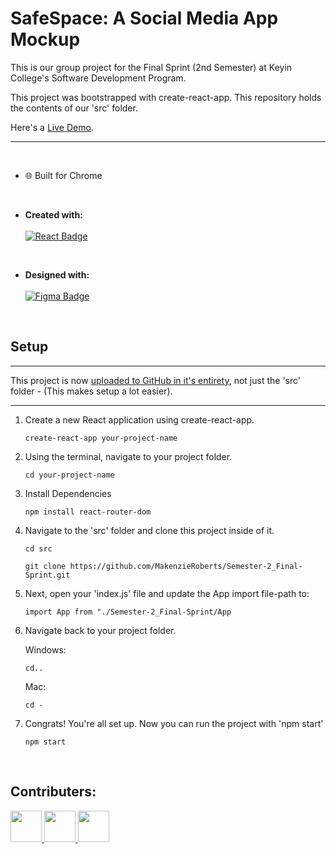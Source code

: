 # SafeSpace: A Social Media App Mockup

This is our group project for the Final Sprint (2nd Semester) at Keyin College's Software Development Program. 

This project was bootstrapped with create-react-app. This repository holds the contents of our 'src' folder.

Here's a [Live Demo](https://0lwyob.csb.app/).


<hr/>

<br/>

 - 🌐 Built for Chrome
 
<br/>

 - **Created with:** <br/><br/>
<a href="#"><img src="https://img.shields.io/badge/React-20232A?style=for-the-badge&amp;logo=react&amp;logoColor=61DAFB" style="max-width: 100%;" alt="React Badge"></a>

<br/>

- **Designed with:** <br/><br/>
<a href="https://www.figma.com/file/fZ6fME9WaTC5DzcI5xpQVx/Final_Sprint_Social_App?node-id=0%3A1"><img src="https://camo.githubusercontent.com/4a1038affbb2653ec140936555b3714ddc322526be8567b489e8423a795dea18/68747470733a2f2f696d672e736869656c64732e696f2f62616467652f4669676d612d4632344531453f7374796c653d666f722d7468652d6261646765266c6f676f3d6669676d61266c6f676f436f6c6f723d7768697465" alt="Figma Badge" data-canonical-src="https://img.shields.io/badge/Figma-F24E1E?style=for-the-badge&amp;logo=figma&amp;logoColor=white" style="max-width: 100%;"></a>

<br/>


## Setup

<hr/>

This project is now [uploaded to GitHub in it's entirety](https://github.com/MakenzieRoberts/SafeSpace_React_App), not just the 'src' folder - (This makes setup a lot easier).

<hr/>

 1. Create a new React application using create-react-app. 
 
	```
	create-react-app your-project-name
	```
 
 2. Using the terminal, navigate to your project folder.
 
	```
	cd your-project-name
	```
	
 3. Install Dependencies
 
	```
	npm install react-router-dom
	```

 4. Navigate to the 'src' folder and clone this project inside of it.
	 
	 ```
	cd src
	```
	
	```
	git clone https://github.com/MakenzieRoberts/Semester-2_Final-Sprint.git
	```
	
 5. Next, open your 'index.js' file and update the App import file-path to:
 
	 ```
	 import App from "./Semester-2_Final-Sprint/App
	 ```
	 
6. Navigate back to your project folder.
 
	Windows:
	```
	cd..
	```
	
	Mac:
	
	```
	cd -
	```
7. Congrats! You're all set up. Now you can run the project with 'npm start'

	```
	npm start
	```
<br/>




## Contributers:

<a href="https://github.com/MakenzieRoberts">
  <img height="50px" src="https://avatars.githubusercontent.com/u/100213075?v=4">
</a>
<a href="https://github.com/kbalsom">
  <img height="50px" src="https://avatars.githubusercontent.com/u/100210446?v=4">
</a>
<a href="https://github.com/DeToxFox">
  <img height="50px" src="https://avatars.githubusercontent.com/u/95373983?v=4">
</a>
